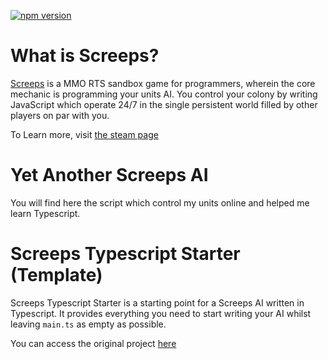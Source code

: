 [![npm version](https://badge.fury.io/js/npm.svg)](https://badge.fury.io/js/npm)

# What is Screeps?

[](https://raw.githubusercontent.com/screeps/screeps/HEAD/logo.png)

[Screeps](https://screeps.com/) is a MMO RTS sandbox game for programmers, wherein the core mechanic is programming your units AI. You control your colony by writing JavaScript which operate 24/7 in the single persistent world filled by other players on par with you.

To Learn more, visit [the steam page](https://store.steampowered.com/app/464350/Screeps_World/)

# Yet Another Screeps AI

You will find here the script which control my units online and helped me learn Typescript.


# Screeps Typescript Starter (Template)

Screeps Typescript Starter is a starting point for a Screeps AI written in Typescript. It provides everything you need to start writing your AI whilst leaving `main.ts` as empty as possible.

You can access the original project [here](https://github.com/screepers/screeps-typescript-starter)